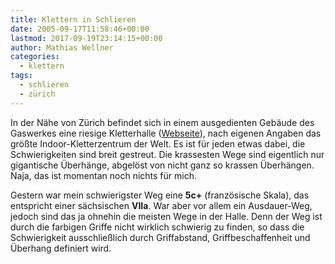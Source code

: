 ```yaml
---
title: Klettern in Schlieren
date: 2005-09-17T11:58:46+00:00
lastmod: 2017-09-19T23:14:15+00:00
author: Mathias Wellner
categories:
  - klettern
tags:
  - schlieren
  - zürich
---
```

In der Nähe von Zürich befindet sich in einem ausgedienten Gebäude des Gaswerkes eine riesige Kletterhalle ([Webseite](http://www.kletterzentrum.com)), nach eigenen Angaben das größte Indoor-Kletterzentrum der Welt. Es ist für jeden etwas dabei, die Schwierigkeiten sind breit gestreut. Die krassesten Wege sind eigentlich nur gigantische Überhänge, abgelöst von nicht ganz so krassen Überhängen. Naja, das ist momentan noch nichts für mich.

Gestern war mein schwierigster Weg eine **5c+** (französische Skala), das entspricht einer sächsischen **VIIa**. War aber vor allem ein Ausdauer-Weg, jedoch sind das ja ohnehin die meisten Wege in der Halle. Denn der Weg ist durch die farbigen Griffe nicht wirklich schwierig zu finden, so dass die Schwierigkeit ausschließlich durch Griffabstand, Griffbeschaffenheit und Überhang definiert wird.